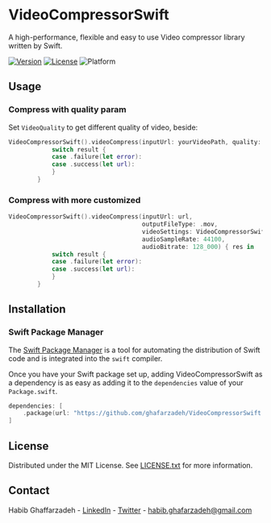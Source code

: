 # VideoCompressorSwift

A high-performance, flexible and easy to use Video compressor library written by Swift.

[![Version](https://img.shields.io/badge/language-swift%205-f48041.svg?style=flat)](https://developer.apple.com/swift) [![License](https://img.shields.io/badge/license-MIT-lightgrey.svg?style=flat)](https://github.com/T2Je/FYVideoCompressor) ![Platform](https://img.shields.io/cocoapods/p/FYVideoCompressor)

## Usage

### Compress with quality param

Set `VideoQuality` to get different quality of video, beside:

```swift
VideoCompressorSwift().videoCompress(inputUrl: yourVideoPath, quality: .medium) { result in
            switch result {
            case .failure(let error):
            case .success(let url):
            }
        }
```

### Compress with more customized

```swift
VideoCompressorSwift().videoCompress(inputUrl: url,
                                     outputFileType: .mov,
                                     videoSettings: VideoCompressorSwift().createVideoSettingsForPreset(.medium, 1000_000, size: CGSize(width: 640, height: 480)),
                                     audioSampleRate: 44100,
                                     audioBitrate: 128_000) { res in
            switch result {
            case .failure(let error):
            case .success(let url):
            }
        }
```

## Installation

### Swift Package Manager

The [Swift Package Manager](https://swift.org/package-manager/) is a tool for automating the distribution of Swift code and is integrated into the `swift` compiler. 

Once you have your Swift package set up, adding VideoCompressorSwift as a dependency is as easy as adding it to the `dependencies` value of your `Package.swift`.

```swift
dependencies: [
    .package(url: "https://github.com/ghafarzadeh/VideoCompressorSwift.git", .upToNextMajor(from: "0.0.1"))
]
```
<!-- LICENSE -->
## License

Distributed under the MIT License. See <a href="https://github.com/ghafarzadeh/SpaceX/blob/main/LICENSE">LICENSE.txt</a> for more information.


<!-- CONTACT -->
## Contact

Habib Ghaffarzadeh - [LinkedIn](https://www.linkedin.com/in/habib-ghafarzadeh-b4303939/) - [Twitter](https://twitter.com/h_ghafarzadeh) - habib.ghafarzadeh@gmail.com
